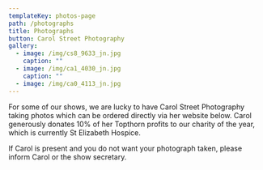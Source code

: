 ```yaml
---
templateKey: photos-page
path: /photographs
title: Photographs
button: Carol Street Photography
gallery:
  - image: /img/cs8_9633_jn.jpg
    caption: ""
  - image: /img/ca1_4030_jn.jpg
    caption: ""
  - image: /img/ca0_4113_jn.jpg
---
```

For some of our shows, we are lucky to have Carol Street Photography taking photos which can be ordered directly via her website below. Carol generously donates 10% of her Topthorn profits to our charity of the year, which is currently St Elizabeth Hospice.

If Carol is present and you do not want your photograph taken, please inform Carol or the show secretary.